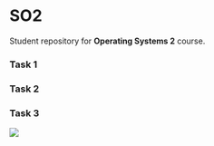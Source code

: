 # SO2

Student repository for **Operating Systems 2** course.

### Task 1

### Task 2

### Task 3

![](https://cdn.discordapp.com/attachments/1071914685416341654/1084238637920698519/i8wiq9ddhrx71.png)
